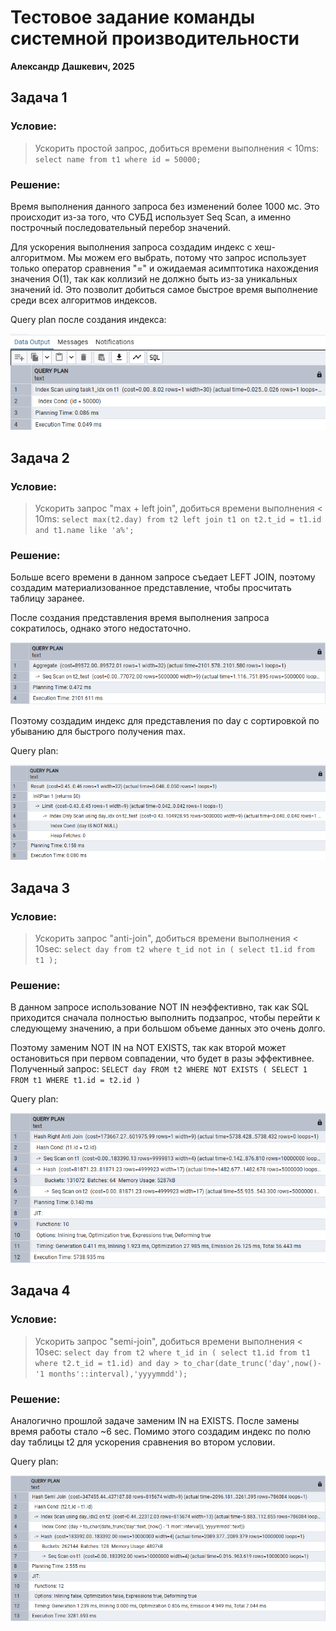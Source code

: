 # Тестовое задание команды системной производительности 
**Александр Дашкевич, 2025**

## Задача 1

### Условие: 
> Ускорить простой запроc, добиться времени выполнения < 10ms:
> ``` select name from t1 where id = 50000; ```

### Решение: 

Время выполнения данного запроса без изменений более 1000 мс. Это происходит из-за того, что СУБД использует Seq Scan, а именно построчный последовательный перебор значений.

Для ускорения выполнения запроса создадим индекс с хеш-алгоритмом. Мы можем его выбрать, потому что запрос использует только оператор сравнения "=" и ожидаемая асимптотика нахождения значения О(1), так как коллизий не должно быть из-за уникальных значений id. Это позволит добиться самое быстрое время выполнение среди всех алгоритмов индексов.

Query plan после создания индекса:

![task1](1.png)

## Задача 2

### Условие:
> Ускорить запрос "max + left join", добиться времени выполнения < 10ms:
> ``` select max(t2.day) from t2 left join t1 on t2.t_id = t1.id and t1.name like 'a%'; ```

### Решение: 

Больше всего времени в данном запросе съедает LEFT JOIN, поэтому создадим материализованное представление, чтобы просчитать таблицу заранее.

После создания представления время выполнения запроса сократилось, однако этого недостаточно.

![task2](2.png)

Поэтому создадим индекс для представления по day с сортировкой по убыванию для быстрого получения max.

Query plan:

![task2](3.png)

## Задача 3

### Условие:
> Ускорить запрос "anti-join", добиться времени выполнения < 10sec:
> ``` select day from t2 where t_id not in ( select t1.id from t1 ); ```

### Решение:

В данном запросе использование NOT IN неэффективно, так как SQL приходится сначала полностью выполнить подзапрос, чтобы перейти к следующему значению, а при большом объеме данных это очень долго.

Поэтому заменим NOT IN на NOT EXISTS, так как второй может остановиться при первом совпадении, что будет в разы эффективнее. Полученный запрос: ``` SELECT day FROM t2 WHERE NOT EXISTS ( SELECT 1 FROM t1 WHERE t1.id = t2.id ) ```

Query plan:

![task3](4.png)

## Задача 4

### Условие:
> Ускорить запрос "semi-join", добиться времени выполнения < 10sec:
> ``` select day from t2 where t_id in ( select t1.id from t1 where t2.t_id = t1.id) and day > to_char(date_trunc('day',now()- '1 months'::interval),'yyyymmdd'); ```

### Решение:

Аналогично прошлой задаче заменим IN на EXISTS. После замены время работы стало ~6 sec. Помимо этого создадим индекс по полю day таблицы t2 для ускорения сравнения во втором условии.

Query plan:

![task4](5.png)
